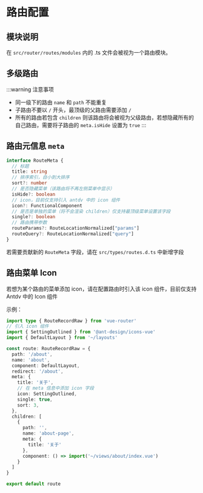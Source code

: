 # 路由配置

## 模块说明

在 `src/router/routes/modules` 内的 .ts 文件会被视为一个路由模块。

## 多级路由

:::warning 注意事项
- 同一级下的路由 `name` 和 `path` 不能重复
- 子路由不要以 `/` 开头，最顶级的父路由需要添加 `/`
- 所有的路由若包含 `children` 则该路由将会被视为父级路由，若想隐藏所有的自己路由，需要将子路由的 `meta.isHide` 设置为 `true`
:::

## 路由元信息 `meta`

```ts
interface RouteMeta {
  // 标题
  title: string
  // 排序索引，自小到大排序
  sort?: number
  // 是否隐藏菜单（该路由将不再左侧菜单中显示）
  isHide?: boolean
  // icon，目前仅支持引入 antdv 中的 icon 组件
  icon?: FunctionalComponent
  // 是否是单独的菜单（将不会渲染 children）仅支持最顶级菜单设置该字段
  single?: boolean
  // 路由携带参数
  routeParams?: RouteLocationNormalized["params"]
  routeQuery?: RouteLocationNormalized["query"]
}
```

若需要贡献新的 `RouteMeta` 字段，请在 `src/types/routes.d.ts` 中新增字段

## 路由菜单 Icon

若想为某个路由的菜单添加 icon，请在配置路由时引入该 icon 组件，目前仅支持 Antdv 中的 Icon 组件

示例：

```ts
import type { RouteRecordRaw } from 'vue-router'
// 引入 icon 组件
import { SettingOutlined } from '@ant-design/icons-vue'
import { DefaultLayout } from '~/layouts'

const route: RouteRecordRaw = {
  path: '/about',
  name: 'about',
  component: DefaultLayout,
  redirect: '/about',
  meta: {
    title: '关于',
    // 在 meta 信息中添加 icon 字段
    icon: SettingOutlined,
    single: true,
    sort: 3,
  },
  children: [
    {
      path: '',
      name: 'about-page',
      meta: {
        title: '关于'
      },
      component: () => import('~/views/about/index.vue')
    }
  ]
}

export default route
```